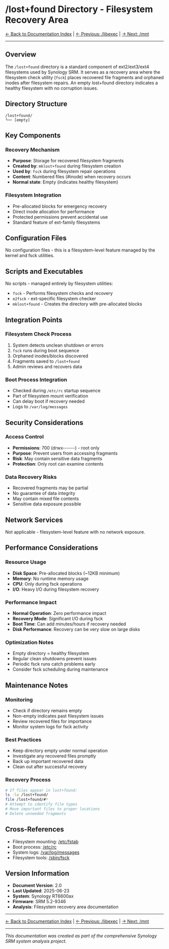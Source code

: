 # /lost+found Directory - Filesystem Recovery Area

[← Back to Documentation Index](../README.md) | [← Previous: /libexec](libexec.md) | [→ Next: /mnt](mnt.md)

---

## Overview
The `/lost+found` directory is a standard component of ext2/ext3/ext4 filesystems used by Synology SRM. It serves as a recovery area where the filesystem check utility (`fsck`) places recovered file fragments and orphaned inodes after filesystem repairs. An empty lost+found directory indicates a healthy filesystem with no corruption issues.

## Directory Structure
```
/lost+found/
└── [empty]
```

## Key Components

### Recovery Mechanism
- **Purpose**: Storage for recovered filesystem fragments
- **Created by**: `mklost+found` during filesystem creation
- **Used by**: `fsck` during filesystem repair operations
- **Content**: Numbered files (#inode) when recovery occurs
- **Normal state**: Empty (indicates healthy filesystem)

### Filesystem Integration
- Pre-allocated blocks for emergency recovery
- Direct inode allocation for performance
- Protected permissions prevent accidental use
- Standard feature of ext-family filesystems

## Configuration Files
No configuration files - this is a filesystem-level feature managed by the kernel and fsck utilities.

## Scripts and Executables
No scripts - managed entirely by filesystem utilities:
- `fsck` - Performs filesystem checks and recovery
- `e2fsck` - ext-specific filesystem checker
- `mklost+found` - Creates the directory with pre-allocated blocks

## Integration Points

### Filesystem Check Process
1. System detects unclean shutdown or errors
2. `fsck` runs during boot sequence
3. Orphaned inodes/blocks discovered
4. Fragments saved to `/lost+found`
5. Admin reviews and recovers data

### Boot Process Integration
- Checked during `/etc/rc` startup sequence
- Part of filesystem mount verification
- Can delay boot if recovery needed
- Logs to `/var/log/messages`

## Security Considerations

### Access Control
- **Permissions**: 700 (drwx------) - root only
- **Purpose**: Prevent users from accessing fragments
- **Risk**: May contain sensitive data fragments
- **Protection**: Only root can examine contents

### Data Recovery Risks
- Recovered fragments may be partial
- No guarantee of data integrity
- May contain mixed file contents
- Sensitive data exposure possible

## Network Services
Not applicable - filesystem-level feature with no network exposure.

## Performance Considerations

### Resource Usage
- **Disk Space**: Pre-allocated blocks (~12KB minimum)
- **Memory**: No runtime memory usage
- **CPU**: Only during fsck operations
- **I/O**: Heavy I/O during filesystem recovery

### Performance Impact
- **Normal Operation**: Zero performance impact
- **Recovery Mode**: Significant I/O during fsck
- **Boot Time**: Can add minutes/hours if recovery needed
- **Disk Performance**: Recovery can be very slow on large disks

### Optimization Notes
- Empty directory = healthy filesystem
- Regular clean shutdowns prevent issues
- Periodic fsck runs catch problems early
- Consider fsck scheduling during maintenance

## Maintenance Notes

### Monitoring
- Check if directory remains empty
- Non-empty indicates past filesystem issues
- Review recovered files for importance
- Monitor system logs for fsck activity

### Best Practices
- Keep directory empty under normal operation
- Investigate any recovered files promptly
- Back up important recovered data
- Clean out after successful recovery

### Recovery Process
```bash
# If files appear in lost+found:
ls -la /lost+found/
file /lost+found/#*
# Attempt to identify file types
# Move important files to proper locations
# Delete unneeded fragments
```

## Cross-References
- Filesystem mounting: [/etc/fstab](etc.md#fstab)
- Boot process: [/etc/rc](etc.md#boot-scripts)
- System logs: [/var/log/messages](var.md#system-logs)
- Filesystem tools: [/sbin/fsck](sbin.md#filesystem-tools)

## Version Information
- **Document Version**: 2.0
- **Last Updated**: 2025-06-23
- **System**: Synology RT6600ax
- **Firmware**: SRM 5.2-9346
- **Analysis**: Filesystem recovery area documentation

---

[← Back to Documentation Index](../README.md) | [← Previous: /libexec](libexec.md) | [→ Next: /mnt](mnt.md)

---
*This documentation was created as part of the comprehensive Synology SRM system analysis project.*
